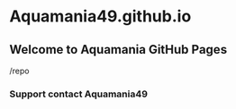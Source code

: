 # Aquamania49.github.io
## Welcome to Aquamania GitHub Pages


/repo

### Support contact Aquamania49
